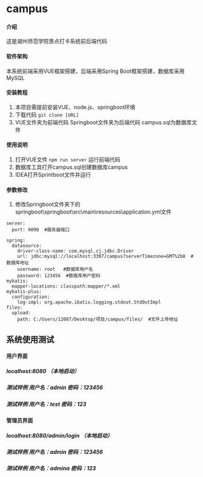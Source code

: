 # campus

#### 介绍
这是湖州师范学院景点打卡系统前后端代码

#### 软件架构
本系统前端采用VUE框架搭建，后端采用Spring Boot框架搭建，数据库采用MySQL


#### 安装教程

1.  本项目需提前安装VUE、node.js、springboot环境
2.  下载代码 `git clone [URL]`
3.  VUE文件夹为前端代码 Springboot文件夹为后端代码 campus.sql为数据库文件

#### 使用说明

1.  打开VUE文件 `npm run server` 运行前端代码
2.  数据库工具打开campus.sql创建数据库campus
3.  IDEA打开Sprintboot文件并运行

#### 参数修改
1.  修改Springboot文件夹下的springboot\springboot\src\main\resources\application.yml文件
```
server:
  port: 9090  #服务器端口

spring:
  datasource:
    driver-class-name: com.mysql.cj.jdbc.Driver
    url: jdbc:mysql://localhost:3307/campus?serverTimezone=GMT%2b8  #数据库地址
    username: root   #数据库用户名
    password: 123456  #数据库用户密码
mybatis:
  mapper-locations: classpath:mapper/*.xml
mybatis-plus:
  configuration:
    log-impl: org.apache.ibatis.logging.stdout.StdOutImpl
files:
  upload:
    path: C:/Users/12087/Desktop/项目/campus/files/  #文件上传地址
```

## 系统使用测试
#### 用户界面
##### localhost:8080 （本地启动）
##### 测试样例 用户名：admin 密码：123456
##### 测试样例 用户名：test  密码：123
       
#### 管理员界面
##### localhost:8080/admin/login （本地启动）    
##### 测试样例 用户名：admin 密码：123456
##### 测试样例 用户名：admina 密码：123


